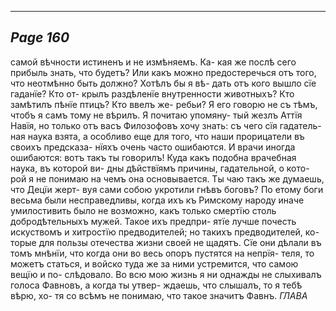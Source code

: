 

---
*Page 160*
---

самой вѣчности истиненъ и не измѣняемъ. Ка- кая же послѣ сего прибыль знать, что будетъ? Или какъ можно предостеречься отъ того, что неотмѣнно быть должно? Хотѣлъ бы я вѣ- дать отъ кого вышло сїе гаданїе? Кто от- крылъ раздѣленїе внутренности животныхъ? Кто замѣтилъ пѣнїе птицъ? Кто ввелъ же- ребьи? Я его говорю не съ тѣмъ, чтобъ я самъ тому не вѣрилъ. Я почитаю упомяну- тый жезлъ Аттїя Навїя, но только отъ васъ Филозофовъ хочу знать: съ чего сїя гадатель- ная наука взята, а особливо еще для того, что наши прорицатели въ своихъ предсказа- нїяхъ очень часто ошибаются. И врачи иногда ошибаются: вотъ такъ ты говорилъ! Куда какъ подобна врачебная наука, въ которой ви- дны дѣйствїямъ причины, гадательной, о кото- рой я не понимаю на чемъ она основывается. Ты чаю такъ же думаешь, что Децїи жерт- вуя сами собою укротили гнѣвъ боговъ? По етому боги весьма были несправедливы, когда ихъ къ Римскому народу иначе умилостивить было не возможно, какъ только смертїю столь добродѣтельныхъ мужей. Такое ихъ предпри- ятїе лучше почесть искуствомъ и хитростїю предводителей; но такихъ предводителей, ко- торые для пользы отечества жизни своей не щадятъ. Сїе они дѣлали въ томъ мнѣнїи, что когда они во весь опоръ пустятся на непрїя- теля, то можетъ статься, и войско туда же за ними устремится, что самою вещїю и по- слѣдовало. Во всю мою жизнь я ни однажды не слыхивалъ голоса Фавновъ, а когда ты утвер- ждаешь, что слышалъ, то я тебѣ вѣрю, хо- тя со всѣмъ не понимаю, что такое значитъ Фавнъ.
*ГЛАВА*